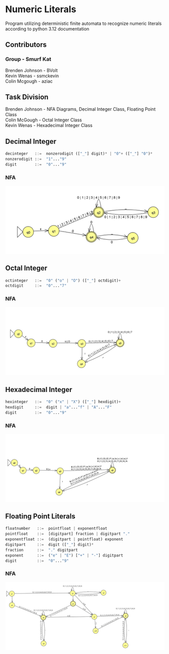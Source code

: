 # Numeric Literals
Program utilizing deterministic finite automata to recognize numeric literals according to python 3.12 documentation

## Contributors 
### Group - Smurf Kat
Brenden Johnson - BVolt <br>
Kevin Wenas - ssmckevin <br>
Colin Mcgough - aziac

## Task Division
Brenden Johnson - NFA Diagrams, Decimal Integer Class, Floating Point Class <br>
Colin McGough - Octal Integer Class <br>
Kevin Wenas - Hexadecimal Integer Class <br>


## Decimal Integer

```python
decinteger   ::=  nonzerodigit (["_"] digit)* | "0"+ (["_"] "0")*
nonzerodigit ::=  "1"..."9"
digit        ::=  "0"..."9"
```

### NFA

![alt text](NFADiagrams/DecIntNFA.jpg?raw=true)


## Octal Integer

```python
octinteger   ::=  "0" ("o" | "O") (["_"] octdigit)+
octdigit     ::=  "0"..."7"
```

### NFA

![alt text](NFADiagrams/OctIntNFA.jpg?raw=true)


## Hexadecimal Integer

```python
hexinteger   ::=  "0" ("x" | "X") (["_"] hexdigit)+
hexdigit     ::=  digit | "a"..."f" | "A"..."F"
digit        ::=  "0"..."9"
```

### NFA

![alt text](NFADiagrams/HexIntNFA.jpg?raw=true)


## Floating Point Literals

```python
floatnumber   ::=  pointfloat | exponentfloat
pointfloat    ::=  [digitpart] fraction | digitpart "."
exponentfloat ::=  (digitpart | pointfloat) exponent
digitpart     ::=  digit (["_"] digit)*
fraction      ::=  "." digitpart
exponent      ::=  ("e" | "E") ["+" | "-"] digitpart
digit         ::=  "0"..."9"
```

### NFA

![alt text](NFADiagrams/FloatingPointNFA.jpg?raw=true)
